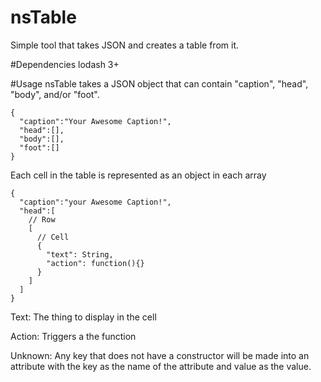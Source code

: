 # nsTable
Simple tool that takes JSON and creates a table from it.

#Dependencies
lodash 3+

#Usage
nsTable takes a JSON object that can contain "caption", "head", "body", and/or "foot".

```
{  
  "caption":"Your Awesome Caption!",
  "head":[],
  "body":[],
  "foot":[]
}
```

Each cell in the table is represented as an object in each array

```
{  
  "caption":"your Awesome Caption!",
  "head":[
    // Row
    [
      // Cell
      {
        "text": String,
        "action": function(){}
      }
    ]
  ]
}
```

Text: The thing to display in the cell

Action: Triggers a the function

Unknown: Any key that does not have a constructor will be made into an attribute with the key as the name of the attribute and value as the value.
